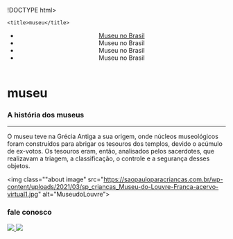 !DOCTYPE html>
<html lang="en">
<head>
    <meta charset="UTF-8">
    <meta name="viewport" content="width=device-width, initial-scale=1.0">
    <link rel="stylesheet" href="estilo.css" >
    <link rel="shortcut icon" href="museu.icon" type="image/x-icon">



    <title>museu</title>
</head>
<body>
    <header class="menu-header">
        <nav class="menu-nav">
             <ul class="menu-lista">
                <li class="menu-item"><a href= ""  target="-black">Museu no Brasil</a></li>
                <li class="menu-item><a href= ""  target="-black"> Museu no Brasil</a></li>
                <li class="menu-item><a href= ""  target="-black"> Museu no Brasil</a></li>
                <li class="menu-item><a href= ""  target="-black"> Museu no Brasil</a></li>
             </ul>
        </nav>
    </header>

<div class="section">
    <h1> museu</h1>
  <h3> A história dos museus</h3>
  <hr>
  <p>O museu teve na Grécia Antiga a sua origem, onde núcleos museológicos foram construídos para abrigar os tesouros dos templos, devido o acúmulo de ex-votos. Os tesouros eram, então, analisados pelos sacerdotes, que realizavam a triagem, a classificação, o controle e a segurança desses objetos.
</p>
<p>

   <img class=""about image" src="https://saopauloparacriancas.com.br/wp-content/uploads/2021/03/sp_criancas_Museu-do-Louvre-Franca-acervo-virtual1.jpg" alt="MuseudoLouvre"> </a>

</div>


<footer>
<h3>fale conosco</h3>
<a href="" target="_blank"> <img src="https://www.wld.com.br/wp-content/uploads/2020/01/faleconosco.png"> </a>
<img src="https://t.ctcdn.com.br/Wl2ilBJi0ZFEzeNgF8dC57PS_g8=/400x400/smart/i489927.jpeg"> </a>

</footer>

</body>
</html>
